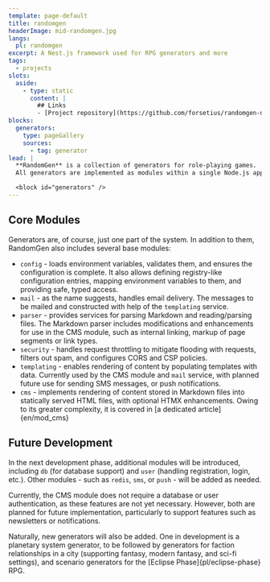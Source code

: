```yaml
---
template: page-default
title: randomgen
headerImage: mid-randomgen.jpg
langs:
  pl: randomgen
excerpt: A Nest.js framework used for RPG generators and more
tags:
  - projects
slots:
  aside:
    - type: static
      content: |
        ## Links
        - [Project repository](https://github.com/forsetius/randomgen-nest2)
blocks:
  generators:
    type: pageGallery
    sources:
      - tag: generator
lead: |
  **RandomGen** is a collection of generators for role-playing games.
  All generators are implemented as modules within a single Node.js application built with the Nest.js framework and written in TypeScript. They are available in two modes: via the subpages listed below or through dedicated API endpoints.

  <block id="generators" />
---
```

## Core Modules
Generators are, of course, just one part of the system. In addition to them, RandomGen also includes several base modules:
- `config` - loads environment variables, validates them, and ensures the configuration is complete. It also allows defining registry-like configuration entries, mapping environment variables to them, and providing safe, typed access.
- `mail` - as the name suggests, handles email delivery. The messages to be mailed and constructed with help of the `templating` service.
- `parser` - provides services for parsing Markdown and reading/parsing files. The Markdown parser includes modifications and enhancements for use in the CMS module, such as internal linking, markup of page segments or link types.
- `security` - handles request throttling to mitigate flooding with requests, filters out spam, and configures CORS and CSP policies.
- `templating` - enables rendering of content by populating templates with data. Currently used by the CMS module and `mail` service, with planned future use for sending SMS messages, or push notifications.
- `cms` - implements rendering of content stored in Markdown files into statically served HTML files, with optional HTMX enhancements. Owing to its greater complexity, it is covered in [a dedicated article]{en/mod_cms}

## Future Development
In the next development phase, additional modules will be introduced, including `db` (for database support) and `user` (handling registration, login, etc.). Other modules - such as `redis`, `sms`, or `push` - will be added as needed.

Currently, the CMS module does not require a database or user authentication, as these features are not yet necessary. However, both are planned for future implementation, particularly to support features such as newsletters or notifications.

Naturally, new generators will also be added. One in development is a planetary system generator, to be followed by generators for faction relationships in a city (supporting fantasy, modern fantasy, and sci-fi settings), and scenario generators for the [Eclipse Phase]{pl/eclipse-phase} RPG.
